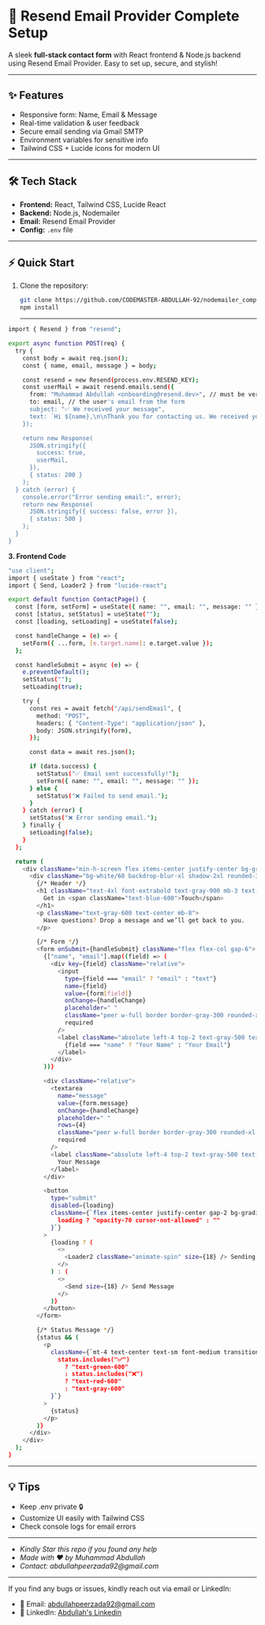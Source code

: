 # 🚀 Resend Email Provider Complete Setup

A sleek **full-stack contact form** with React frontend & Node.js backend using Resend Email Provider. Easy to set up, secure, and stylish!

---

## ✨ Features

- Responsive form: Name, Email & Message
- Real-time validation & user feedback
- Secure email sending via Gmail SMTP
- Environment variables for sensitive info
- Tailwind CSS + Lucide icons for modern UI

---

## 🛠 Tech Stack

- **Frontend:** React, Tailwind CSS, Lucide React
- **Backend:** Node.js, Nodemailer
- **Email:** Resend Email Provider
- **Config:** `.env` file

---

## ⚡ Quick Start

1. Clone the repository:

   ```bash
   git clone https://github.com/CODEMASTER-ABDULLAH-92/nodemailer_complete_setup.git
   npm install
   ```
   ---
   
```bash
import { Resend } from "resend";

export async function POST(req) {
  try {
    const body = await req.json();
    const { name, email, message } = body;

    const resend = new Resend(process.env.RESEND_KEY);
    const userMail = await resend.emails.send({
      from: "Muhammad Abdullah <onboarding@resend.dev>", // must be verified sender
      to: email, // the user's email from the form
      subject: "✅ We received your message",
      text: `Hi ${name},\n\nThank you for contacting us. We received your message:\n\n"${message}"\n\nWe will get back to you soon.\n\n- Muhammad Abdullah`,
    });

    return new Response(
      JSON.stringify({
        success: true,
        userMail,
      }),
      { status: 200 }
    );
  } catch (error) {
    console.error("Error sending email:", error);
    return new Response(
      JSON.stringify({ success: false, error }),
      { status: 500 }
    );
  }
}
```

**3. Frontend Code**

```bash
"use client";
import { useState } from "react";
import { Send, Loader2 } from "lucide-react";

export default function ContactPage() {
  const [form, setForm] = useState({ name: "", email: "", message: "" });
  const [status, setStatus] = useState("");
  const [loading, setLoading] = useState(false);

  const handleChange = (e) => {
    setForm({ ...form, [e.target.name]: e.target.value });
  };

  const handleSubmit = async (e) => {
    e.preventDefault();
    setStatus("");
    setLoading(true);

    try {
      const res = await fetch("/api/sendEmail", {
        method: "POST",
        headers: { "Content-Type": "application/json" },
        body: JSON.stringify(form),
      });

      const data = await res.json();

      if (data.success) {
        setStatus("✅ Email sent successfully!");
        setForm({ name: "", email: "", message: "" });
      } else {
        setStatus("❌ Failed to send email.");
      }
    } catch (error) {
      setStatus("❌ Error sending email.");
    } finally {
      setLoading(false);
    }
  };

  return (
    <div className="min-h-screen flex items-center justify-center bg-gradient-to-br from-blue-50 via-white to-blue-100 px-4">
      <div className="bg-white/60 backdrop-blur-xl shadow-2xl rounded-3xl p-8 md:p-12 w-full max-w-lg border border-white/40 transition-all hover:shadow-blue-100">
        {/* Header */}
        <h1 className="text-4xl font-extrabold text-gray-900 mb-3 text-center">
          Get in <span className="text-blue-600">Touch</span>
        </h1>
        <p className="text-gray-600 text-center mb-8">
          Have questions? Drop a message and we’ll get back to you.
        </p>

        {/* Form */}
        <form onSubmit={handleSubmit} className="flex flex-col gap-6">
          {["name", "email"].map((field) => (
            <div key={field} className="relative">
              <input
                type={field === "email" ? "email" : "text"}
                name={field}
                value={form[field]}
                onChange={handleChange}
                placeholder=" "
                className="peer w-full border border-gray-300 rounded-xl px-4 pt-5 pb-2 text-gray-900 bg-white/50 focus:border-blue-400 focus:ring-2 focus:ring-blue-300 focus:outline-none transition-all"
                required
              />
              <label className="absolute left-4 top-2 text-gray-500 text-sm transition-all peer-placeholder-shown:top-4 peer-placeholder-shown:text-gray-400 peer-placeholder-shown:text-base peer-focus:top-2 peer-focus:text-sm peer-focus:text-blue-500">
                {field === "name" ? "Your Name" : "Your Email"}
              </label>
            </div>
          ))}

          <div className="relative">
            <textarea
              name="message"
              value={form.message}
              onChange={handleChange}
              placeholder=" "
              rows={4}
              className="peer w-full border border-gray-300 rounded-xl px-4 pt-5 pb-2 text-gray-900 bg-white/50 focus:border-blue-400 focus:ring-2 focus:ring-blue-300 focus:outline-none transition-all"
              required
            />
            <label className="absolute left-4 top-2 text-gray-500 text-sm transition-all peer-placeholder-shown:top-4 peer-placeholder-shown:text-gray-400 peer-placeholder-shown:text-base peer-focus:top-2 peer-focus:text-sm peer-focus:text-blue-500">
              Your Message
            </label>
          </div>

          <button
            type="submit"
            disabled={loading}
            className={`flex items-center justify-center gap-2 bg-gradient-to-r from-blue-600 to-blue-500 text-white font-semibold py-3 rounded-xl shadow-lg hover:shadow-xl hover:scale-[1.02] active:scale-95 transition-all ${
              loading ? "opacity-70 cursor-not-allowed" : ""
            }`}
          >
            {loading ? (
              <>
                <Loader2 className="animate-spin" size={18} /> Sending...
              </>
            ) : (
              <>
                <Send size={18} /> Send Message
              </>
            )}
          </button>
        </form>

        {/* Status Message */}
        {status && (
          <p
            className={`mt-4 text-center text-sm font-medium transition-all ${
              status.includes("✅")
                ? "text-green-600"
                : status.includes("❌")
                ? "text-red-600"
                : "text-gray-600"
            }`}
          >
            {status}
          </p>
        )}
      </div>
    </div>
  );
}
```

---

## 💡 Tips

- Keep .env private 🔒
- Customize UI easily with Tailwind CSS
- Check console logs for email errors

---

- _Kindly Star this repo if you found any help_
- _Made with ❤️ by Muhammad Abdullah_
- _Contact: abdullahpeerzada92@gmail.com_

---

If you find any bugs or issues, kindly reach out via email or LinkedIn:

- 📧 Email: abdullahpeerzada92@gmail.com
- 🔗 LinkedIn: [Abdullah's Linkedin](https://www.linkedin.com/in/muhammad-abdullah-4881b2384/)
